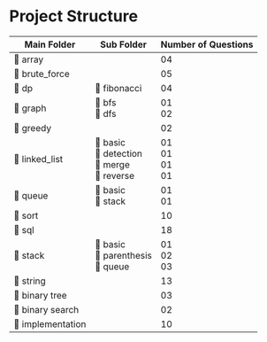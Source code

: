 # Project Structure

| Main Folder       | Sub Folder                                    | Number of Questions     |
|-------------------|-----------------------------------------------|-------------------------|
| 📁 array          |                                               | 04                      |
| 📁 brute_force    |                                               | 05                      |
| 📁 dp             | 📂 fibonacci                                  | 04                      |
| 📁 graph          | 📂 bfs<br> 📂 dfs                             | 01<br> 02               |
| 📁 greedy         |                                               | 02                      |
| 📁 linked_list    | 📂 basic<br> 📂 detection<br> 📂 merge<br> 📂 reverse | 01<br> 01<br> 01<br> 01 |
| 📁 queue          | 📂 basic<br> 📂 stack                         | 01<br> 01               |
| 📁 sort           |                                               | 10                      |
| 📁 sql            |                                               | 18                      |
| 📁 stack          | 📂 basic<br> 📂 parenthesis<br> 📂 queue      | 01<br> 02<br> 03        |
| 📁 string         |                                               | 13                      |
| 📁 binary tree    |                                               | 03                      |
| 📁 binary search  |                                               | 02                      |
| 📁 implementation |                                               | 10                      |